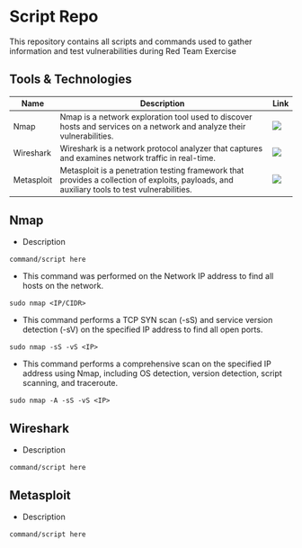 # Script Repo
This repository contains all scripts and commands used to  gather information and test vulnerabilities during Red Team Exercise

## Tools & Technologies
| Name     | Description | Link |
| -------- | -------------- | ------- |
| Nmap | Nmap is a network exploration tool used to discover hosts and services on a network and analyze their vulnerabilities. | <img height="38" src="https://brand.linkedin.com/content/dam/me/business/en-us/amp/brand-site/v2/bg/LI-Bug.svg.original.svg"></a>&nbsp;&nbsp; |<a href="https://nmap.org/" target=" _blank" rel="noopenernoreferrer"><img width="48" height="48" src="https://github.com/J-AAT/The-Word/blob/main/github.svg"></a>&nbsp;&nbsp; |
| Wireshark | Wireshark is a network protocol analyzer that captures and examines network traffic in real-time. | <img height="38" src="https://www.wireshark.org/assets/img/sflogo-front.png"></a>&nbsp;&nbsp; |<a href="https://www.wireshark.org/" target=" _blank" rel="noopenernoreferrer"><img width="48" height="48" src="https://github.com/J-AAT/The-Word/blob/main/github.svg"></a>&nbsp;&nbsp; |
| Metasploit | Metasploit is a penetration testing framework that provides a collection of exploits, payloads, and auxiliary tools to test vulnerabilities.| <img height="38" src="https://www.kali.org/tools/metasploit-framework/images/metasploit-framework-logo.svg"></a>&nbsp;&nbsp; |<a href="https://www.metasploit.com/" target=" _blank" rel="noopenernoreferrer"><img width="48" height="48" src="https://nmap.org/images/nmap-logo-256x256.png"></a>&nbsp;&nbsp; |

## Nmap
* Description
```{code Language}
command/script here
```

* This command was performed on the Network IP address to find all hosts on the network.
```{bash}
sudo nmap <IP/CIDR>
```

* This command performs a TCP SYN scan (-sS) and service version detection (-sV) on the specified IP address to find all open ports.
```{bash}
sudo nmap -sS -vS <IP>
```

* This command performs a comprehensive scan on the specified IP address using Nmap, including OS detection, version detection, script scanning, and traceroute.
```{bash}
sudo nmap -A -sS -vS <IP>
```

## Wireshark
* Description
```{code Language}
command/script here
```

## Metasploit
* Description
```{code Language}
command/script here
```
